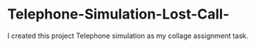# Telephone-Simulation-Lost-Call-
I created this project Telephone simulation as my collage assignment task. 
